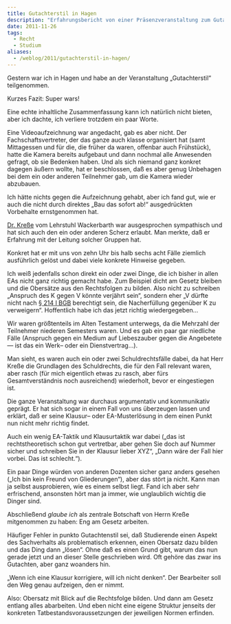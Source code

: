 ```yaml
---
title: Gutachterstil in Hagen
description: "Erfahrungsbericht von einer Präsenzveranstaltung zum Gutachtenstil an der FernUniversität."
date: 2011-11-26
tags:
  - Recht
  - Studium
aliases:
  - /weblog/2011/gutachterstil-in-hagen/
---
```

Gestern war ich in Hagen und habe an der Veranstaltung „Gutachterstil“ teilgenommen.

Kurzes Fazit: Super wars!

Eine echte inhaltliche Zusammenfassung kann ich natürlich nicht bieten, aber ich dachte, ich verliere trotzdem ein paar Worte.

Eine Videoaufzeichnung war angedacht, gab es aber nicht. Der Fachschaftsvertreter, der das ganze auch klasse organisiert hat (samt Mittagessen und für die, die früher da waren, offenbar auch Frühstück), hatte die Kamera bereits aufgebaut und dann nochmal alle Anwesenden gefragt, ob sie Bedenken haben. Und als sich niemand ganz konkret dagegen äußern wollte, hat er beschlossen, daß es aber genug Unbehagen bei dem ein oder anderen Teilnehmer gab, um die Kamera wieder abzubauen.

Ich hätte nichts gegen die Aufzeichnung gehabt, aber ich fand gut, wie er auch die nicht durch direktes „Bau das sofort ab!“ ausgedrückten Vorbehalte ernstgenommen hat.

[Dr. Kreße](http://www.fernuni-hagen.de/ls_wackerbarth/team/bernhard.kresse.shtml) vom Lehrstuhl Wackerbarth war ausgesprochen sympathisch und hat sich auch den ein oder anderen Scherz erlaubt. Man merkte, daß er Erfahrung mit der Leitung solcher Gruppen hat.

Konkret hat er mit uns von zehn Uhr bis halb sechs acht Fälle ziemlich ausführlich gelöst und dabei viele konkrete Hinweise gegeben.

Ich weiß jedenfalls schon direkt ein oder zwei Dinge, die ich bisher in allen EAs nicht ganz richtig gemacht habe. Zum Beispiel dicht am Gesetz bleiben und die Obersätze aus den Rechtsfolgen zu bilden. Also nicht zu schreiben „Anspruch des K gegen V könnte verjährt sein“, sondern eher „V dürfte nicht nach [§ 214 I BGB](http://dejure.org/gesetze/BGB/214.html) berechtigt sein, die Nacherfüllung gegenüber K zu verweigern“. Hoffentlich habe ich das jetzt richtig wiedergegeben…

Wir waren größtenteils im Alten Testament unterwegs, da die Mehrzahl der Teilnehmer niederen Semesters waren. Und es gab ein paar gar niedliche Fälle (Anspruch gegen ein Medium auf Liebeszauber gegen die Angebetete — ist das ein Werk– oder ein Dienstvertrag…).

Man sieht, es waren auch ein oder zwei Schuldrechtsfälle dabei, da hat Herr Kreße die Grundlagen des Schuldrechts, die für den Fall relevant waren, aber rasch (für mich eigentlich etwas zu rasch, aber fürs Gesamtverständnis noch ausreichend) wiederholt, bevor er eingestiegen ist.

Die ganze Veranstaltung war durchaus argumentativ und kommunikativ geprägt. Er hat sich sogar in einem Fall von uns überzeugen lassen und erklärt, daß er seine Klausur– oder EA-Musterlösung in dem einen Punkt nun nicht mehr richtig findet.

Auch ein wenig EA-Taktik und Klausurtaktik war dabei („das ist rechtstheoretisch schon gut vertretbar, aber gehen Sie doch auf Nummer sicher und schreiben Sie in der Klausur lieber XYZ“, „Dann wäre der Fall hier vorbei. Das ist schlecht.“).

Ein paar Dinge würden von anderen Dozenten sicher ganz anders gesehen („Ich bin kein Freund von Gliederungen“), aber das stört ja nicht. Kann man ja selbst ausprobieren, wie es einem selbst liegt. Fand ich aber sehr erfrischend, ansonsten hört man ja immer, wie unglaublich wichtig die Dinger sind.

Abschließend *glaube ich* als zentrale Botschaft von Herrn Kreße mitgenommen zu haben: Eng am Gesetz arbeiten.

Häufiger Fehler in punkto Gutachtenstil sei, daß Studierende einen Aspekt des Sachverhalts als problematisch erkennen, einen Obersatz dazu bilden und das Ding dann „lösen“. Ohne daß es einen Grund gibt, warum das nun gerade jetzt und an dieser Stelle geschrieben wird. Oft gehöre das zwar ins Gutachten, aber ganz woanders hin.

„Wenn ich eine Klausur korrigiere, will ich nicht denken“. Der Bearbeiter soll den Weg genau aufzeigen, den er nimmt.

Also: Obersatz mit Blick auf die Rechtsfolge bilden. Und dann am Gesetz entlang alles abarbeiten. Und eben nicht eine eigene Struktur jenseits der konkreten Tatbestandsvoraussetzungen der jeweiligen Normen erfinden.
